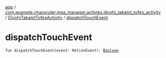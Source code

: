 [app](../../index.md) / [com.example.chaosruler.msa_manager.activies.divohi_takalot_tofes_activity](../index.md) / [DivohiTakalotTofesActivity](index.md) / [dispatchTouchEvent](.)

# dispatchTouchEvent

`fun dispatchTouchEvent(event: MotionEvent): `[`Boolean`](https://kotlinlang.org/api/latest/jvm/stdlib/kotlin/-boolean/index.html)